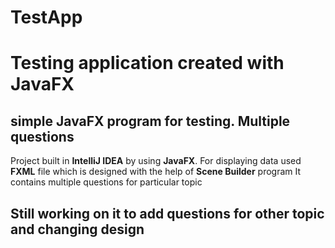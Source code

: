 # TestApp
# Testing application created with JavaFX
## simple JavaFX program for testing. Multiple questions
Project built in **IntelliJ IDEA** by using **JavaFX**.
For displaying data used **FXML** file which is designed with the help of **Scene Builder** program
It contains multiple questions for particular topic

## Still working on it to add questions for other topic and changing design



